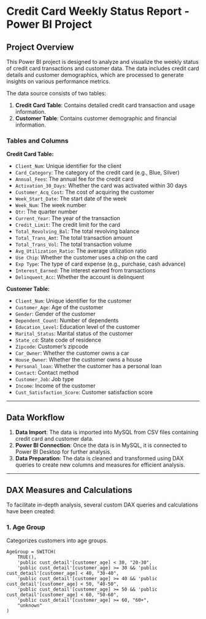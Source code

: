 # Credit Card Weekly Status Report - Power BI Project

## Project Overview

This Power BI project is designed to analyze and visualize the weekly status of credit card transactions and customer data. The data includes credit card details and customer demographics, which are processed to generate insights on various performance metrics.

The data source consists of two tables:

1. **Credit Card Table**: Contains detailed credit card transaction and usage information.
2. **Customer Table**: Contains customer demographic and financial information.

### Tables and Columns

**Credit Card Table:**
- `Client_Num`: Unique identifier for the client
- `Card_Category`: The category of the credit card (e.g., Blue, Silver)
- `Annual_Fees`: The annual fee for the credit card
- `Activation_30_Days`: Whether the card was activated within 30 days
- `Customer_Acq_Cost`: The cost of acquiring the customer
- `Week_Start_Date`: The start date of the week
- `Week_Num`: The week number
- `Qtr`: The quarter number
- `Current_Year`: The year of the transaction
- `Credit_Limit`: The credit limit for the card
- `Total_Revolving_Bal`: The total revolving balance
- `Total_Trans_Amt`: The total transaction amount
- `Total_Trans_Vol`: The total transaction volume
- `Avg_Utilization_Ratio`: The average utilization ratio
- `Use Chip`: Whether the customer uses a chip on the card
- `Exp Type`: The type of card expense (e.g., purchase, cash advance)
- `Interest_Earned`: The interest earned from transactions
- `Delinquent_Acc`: Whether the account is delinquent

**Customer Table:**
- `Client_Num`: Unique identifier for the customer
- `Customer_Age`: Age of the customer
- `Gender`: Gender of the customer
- `Dependent_Count`: Number of dependents
- `Education_Level`: Education level of the customer
- `Marital_Status`: Marital status of the customer
- `State_cd`: State code of residence
- `Zipcode`: Customer’s zipcode
- `Car_Owner`: Whether the customer owns a car
- `House_Owner`: Whether the customer owns a house
- `Personal_loan`: Whether the customer has a personal loan
- `Contact`: Contact method
- `Customer_Job`: Job type
- `Income`: Income of the customer
- `Cust_Satisfaction_Score`: Customer satisfaction score

---

## Data Workflow

1. **Data Import**: The data is imported into MySQL from CSV files containing credit card and customer data.
2. **Power BI Connection**: Once the data is in MySQL, it is connected to Power BI Desktop for further analysis.
3. **Data Preparation**: The data is cleaned and transformed using DAX queries to create new columns and measures for efficient analysis.

---

## DAX Measures and Calculations

To facilitate in-depth analysis, several custom DAX queries and calculations have been created:

### 1. **Age Group**  
Categorizes customers into age groups.

```DAX
AgeGroup = SWITCH(
    TRUE(),
    'public cust_detail'[customer_age] < 30, "20-30",
    'public cust_detail'[customer_age] >= 30 && 'public cust_detail'[customer_age] < 40, "30-40",
    'public cust_detail'[customer_age] >= 40 && 'public cust_detail'[customer_age] < 50, "40-50",
    'public cust_detail'[customer_age] >= 50 && 'public cust_detail'[customer_age] < 60, "50-60",
    'public cust_detail'[customer_age] >= 60, "60+",
    "unknown"
)
